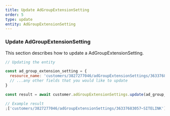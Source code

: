 ```yaml
---
title: Update AdGroupExtensionSetting
order: 5
type: update
entity: AdGroupExtensionSetting
---
```


### Update AdGroupExtensionSetting

This section describes how to update a AdGroupExtensionSetting.

```javascript
// Updating the entity

const ad_group_extension_setting = {
  resource_name: 'customers/3827277046/adGroupExtensionSettings/36337683057~SITELINK', // The resource_name is required
  // ...any other fields that you would like to update
}

const result = await customer.adGroupExtensionSettings.update(ad_group_extension_setting)
```

```javascript
// Example result
;['customers/3827277046/adGroupExtensionSettings/36337683057~SITELINK']
```
